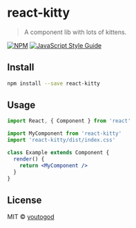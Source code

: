 # react-kitty

> A component lib with lots of kittens.

[![NPM](https://img.shields.io/npm/v/react-kitty.svg)](https://www.npmjs.com/package/react-kitty) [![JavaScript Style Guide](https://img.shields.io/badge/code_style-standard-brightgreen.svg)](https://standardjs.com)

## Install

```bash
npm install --save react-kitty
```

## Usage

```jsx
import React, { Component } from 'react'

import MyComponent from 'react-kitty'
import 'react-kitty/dist/index.css'

class Example extends Component {
  render() {
    return <MyComponent />
  }
}
```

## License

MIT © [youtogod](https://github.com/youtogod)
